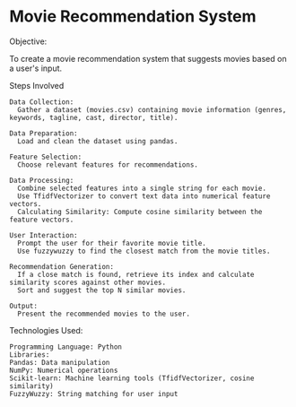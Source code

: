 # Movie Recommendation System

Objective:

To create a movie recommendation system that suggests movies based on a user's input.


Steps Involved

    Data Collection:
      Gather a dataset (movies.csv) containing movie information (genres, keywords, tagline, cast, director, title).
    
    Data Preparation:
      Load and clean the dataset using pandas.
    
    Feature Selection: 
      Choose relevant features for recommendations.
    
    Data Processing:
      Combine selected features into a single string for each movie.
      Use TfidfVectorizer to convert text data into numerical feature vectors.
      Calculating Similarity: Compute cosine similarity between the feature vectors.
    
    User Interaction:
      Prompt the user for their favorite movie title.
      Use fuzzywuzzy to find the closest match from the movie titles.
      
    Recommendation Generation:
      If a close match is found, retrieve its index and calculate similarity scores against other movies.
      Sort and suggest the top N similar movies.
      
    Output: 
      Present the recommended movies to the user.

Technologies Used:

    Programming Language: Python
    Libraries:
    Pandas: Data manipulation
    NumPy: Numerical operations
    Scikit-learn: Machine learning tools (TfidfVectorizer, cosine similarity)
    FuzzyWuzzy: String matching for user input
    
    
